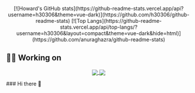 
<p align=center>
    [![Howard's GitHub stats](https://github-readme-stats.vercel.app/api?username=h30306&theme=vue-dark)](https://github.com/h30306/github-readme-stats)
    [![Top Langs](https://github-readme-stats.vercel.app/api/top-langs/?username=h30306&layout=compact&theme=vue-dark&hide=html)](https://github.com/anuraghazra/github-readme-stats)
</p>

## 👨‍💻 Working on

<p align=center>
    <a href="https://github.com/h30306/Learning-Notes">
      <img align="center" src="https://github-readme-stats.vercel.app/api/pin/?username=h30306&repo=Learning-Notes&theme=vue-dark" />
    </a>
    <a href="https://github.com/chonyy/ML-auto-baseball-pitching-overlay">
      <img align="center" src="https://github-readme-stats.vercel.app/api/pin/?username=chonyy&repo=ML-auto-baseball-pitching-overlay&theme=vue-dark" />
    </a>
</p>
### Hi there 👋

<!--
**h30306/h30306** is a ✨ _special_ ✨ repository because its `README.md` (this file) appears on your GitHub profile.

Here are some ideas to get you started:

- 🔭 I’m currently working on ...
- 🌱 I’m currently learning ...
- 👯 I’m looking to collaborate on ...
- 🤔 I’m looking for help with ...
- 💬 Ask me about ...
- 📫 How to reach me: ...
- 😄 Pronouns: ...
- ⚡ Fun fact: ...
-->
